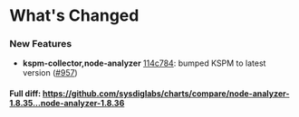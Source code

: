 # What's Changed

### New Features
- **kspm-collector,node-analyzer** [114c784](https://github.com/sysdiglabs/charts/commit/114c7840689472638326fc01d652c698830ec3a2): bumped KSPM to latest version ([#957](https://github.com/sysdiglabs/charts/issues/957))

#### Full diff: https://github.com/sysdiglabs/charts/compare/node-analyzer-1.8.35...node-analyzer-1.8.36
